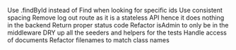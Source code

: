 Use .findById instead of Find when looking for specific ids
Use consistent spacing
Remove log out route as it is a stateless API hence it does nothing in the backend
Return proper status code
Refactor isAdmin to only be in the middleware
DRY up all the seeders and helpers for the tests
Handle access of documents
Refactor filenames to match class names
